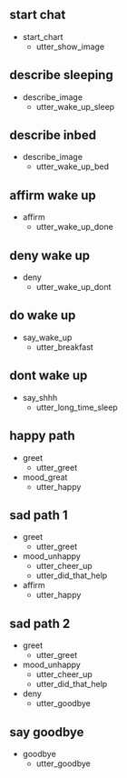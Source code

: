 ## start chat
* start_chart
  - utter_show_image

## describe sleeping
* describe_image
  - utter_wake_up_sleep

## describe inbed
* describe_image
  - utter_wake_up_bed

## affirm wake up
* affirm
  - utter_wake_up_done

## deny wake up
* deny
  - utter_wake_up_dont

## do wake up
* say_wake_up
  - utter_breakfast

## dont wake up
* say_shhh
  - utter_long_time_sleep


## happy path
* greet
  - utter_greet
* mood_great
  - utter_happy

## sad path 1
* greet
  - utter_greet
* mood_unhappy
  - utter_cheer_up
  - utter_did_that_help
* affirm
  - utter_happy

## sad path 2
* greet
  - utter_greet
* mood_unhappy
  - utter_cheer_up
  - utter_did_that_help
* deny
  - utter_goodbye

## say goodbye
* goodbye
  - utter_goodbye
